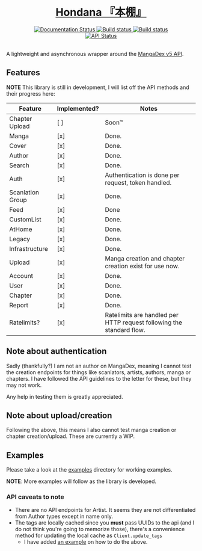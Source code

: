 <div align="center">
    <h1><a href="https://jisho.org/word/%E6%9C%AC%E6%A3%9A">Hondana 『本棚』</a></h1>
    <a href='https://hondana.readthedocs.io/en/latest/?badge=latest'>
        <img src='https://readthedocs.org/projects/hondana/badge/?version=latest' alt='Documentation Status' />
    </a>
    <a href='https://github.com/AbstractUmbra/Hondana/actions/workflows/build.yaml'>
        <img src='https://github.com/AbstractUmbra/Hondana/workflows/Build/badge.svg' alt='Build status' />
    </a>
    <a href='https://github.com/AbstractUmbra/Hondana/actions/workflows/lint.yaml'>
        <img src='https://github.com/AbstractUmbra/Hondana/workflows/Lint/badge.svg' alt='Build status' />
    </a>
</div>
<div align="center">
    <a href='https://api.mangadex.org/'>
        <img src='https://img.shields.io/website?down_color=red&down_message=offline&label=API%20Status&logo=MangaDex%20API&up_color=lime&up_message=online&url=https%3A%2F%2Fapi.mangadex.org%2Fping' alt='API Status'/>
    </a>
</div>
<br>

A lightweight and asynchronous wrapper around the [MangaDex v5 API](https://api.mangadex.org/docs.html).

## Features
**NOTE** This library is still in development, I will list off the API methods and their progress here:

| Feature          | Implemented? | Notes                                                                |
|------------------|--------------|----------------------------------------------------------------------|
| Chapter Upload   | [ ]          | Soon:tm:                                                             |
| Manga            | [x]          | Done.                                                                |
| Cover            | [x]          | Done.                                                                |
| Author           | [x]          | Done.                                                                |
| Search           | [x]          | Done.                                                                |
| Auth             | [x]          | Authentication is done per request, token handled.                   |
| Scanlation Group | [x]          | Done.                                                                |
| Feed             | [x]          | Done                                                                 |
| CustomList       | [x]          | Done.                                                                |
| AtHome           | [x]          | Done.                                                                |
| Legacy           | [x]          | Done.                                                                |
| Infrastructure   | [x]          | Done.                                                                |
| Upload           | [x]          | Manga creation and chapter creation exist for use now.               |
| Account          | [x]          | Done.                                                                |
| User             | [x]          | Done.                                                                |
| Chapter          | [x]          | Done.                                                                |
| Report           | [x]          | Done.                                                                |
| Ratelimits?      | [x]          | Ratelimits are handled per HTTP request following the standard flow. |


## Note about authentication
Sadly (thankfully?) I am not an author on MangaDex, meaning I cannot test the creation endpoints for things like scanlators, artists, authors, manga or chapters.
I have followed the API guidelines to the letter for these, but they may not work.

Any help in testing them is greatly appreciated.

## Note about upload/creation
Following the above, this means I also cannot test manga creation or chapter creation/upload.
These are currently a WIP.

## Examples
Please take a look at the [examples](./examples/) directory for working examples.

**NOTE**: More examples will follow as the library is developed.

### API caveats to note

- There are no API endpoints for Artist. It seems they are not differentiated from Author types except in name only.
- The tags are locally cached since you **must** pass UUIDs to the api (and I do not think you're going to memorize those), there's a convenience method for updating the local cache as `Client.update_tags`
  - I have added [an example](./examples/updating_local_tags.py) on how to do the above.
